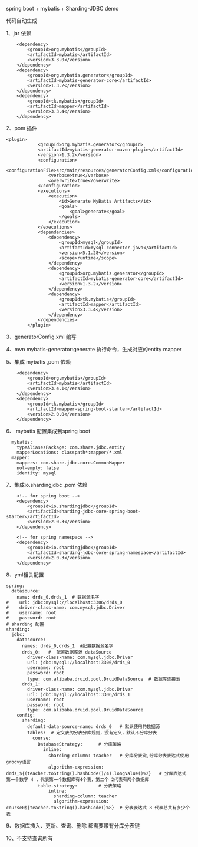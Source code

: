 spring boot + mybatis + Sharding-JDBC demo

代码自动生成

1、jar 依赖

        <dependency>
            <groupId>org.mybatis</groupId>
            <artifactId>mybatis</artifactId>
            <version>3.3.0</version>
        </dependency>
        <dependency>
            <groupId>org.mybatis.generator</groupId>
            <artifactId>mybatis-generator-core</artifactId>
            <version>1.3.2</version>
        </dependency>
        <dependency>
            <groupId>tk.mybatis</groupId>
            <artifactId>mapper</artifactId>
            <version>3.3.4</version>
        </dependency>

2、pom  插件

    <plugin>
                <groupId>org.mybatis.generator</groupId>
                <artifactId>mybatis-generator-maven-plugin</artifactId>
                <version>1.3.2</version>
                <configuration>
                    <configurationFile>src/main/resources/generatorConfig.xml</configurationFile>
                    <verbose>true</verbose>
                    <overwrite>true</overwrite>
                </configuration>
                <executions>
                    <execution>
                        <id>Generate MyBatis Artifacts</id>
                        <goals>
                            <goal>generate</goal>
                        </goals>
                    </execution>
                </executions>
                <dependencies>
                    <dependency>
                        <groupId>mysql</groupId>
                        <artifactId>mysql-connector-java</artifactId>
                        <version>5.1.28</version>
                        <scope>runtime</scope>
                    </dependency>
                    <dependency>
                        <groupId>org.mybatis.generator</groupId>
                        <artifactId>mybatis-generator-core</artifactId>
                        <version>1.3.2</version>
                    </dependency>
                    <dependency>
                        <groupId>tk.mybatis</groupId>
                        <artifactId>mapper</artifactId>
                        <version>3.3.4</version>
                    </dependency>
                </dependencies>
            </plugin>
3、generatorConfig.xml 编写

4、mvn mybatis-generator:generate  执行命令，生成对应的entity mapper

5、集成 mybatis ,pom 依赖
         

        <dependency>
            <groupId>org.mybatis</groupId>
            <artifactId>mybatis</artifactId>
            <version>3.4.1</version>
        </dependency>       
        <dependency>
            <groupId>tk.mybatis</groupId>
            <artifactId>mapper-spring-boot-starter</artifactId>
            <version>2.0.0</version>
        </dependency>
        
6、 mybatis 配置集成到spring boot
  
      mybatis:
        typeAliasesPackage: com.share.jdbc.entity
        mapperLocations: classpath*:mapper/*.xml
      mapper:
        mappers: com.share.jdbc.core.CommonMapper
        not-empty: false
        identity: mysql      

7、集成io.shardingjdbc ,pom 依赖
   <!-- 分库分表 相关 -->
        <!-- for spring boot -->
        <dependency>
            <groupId>io.shardingjdbc</groupId>
            <artifactId>sharding-jdbc-core-spring-boot-starter</artifactId>
            <version>2.0.3</version>
        </dependency>

        <!-- for spring namespace -->
        <dependency>
            <groupId>io.shardingjdbc</groupId>
            <artifactId>sharding-jdbc-core-spring-namespace</artifactId>
            <version>2.0.3</version>
        </dependency>
        
8、yml相关配置   

    spring:
      datasource:
        name: drds_0,drds_1  # 数据源名字
    #    url: jdbc:mysql://localhost:3306/drds_0
    #    driver-class-name: com.mysql.jdbc.Driver
    #    username: root
    #    password: root
    # sharding 配置
    sharding:    
      jdbc:
        datasource:
          names: drds_0,drds_1  #配置数据源名字
          drds_0:   #  配置数据库源 dataSource
            driver-class-name: com.mysql.jdbc.Driver
            url: jdbc:mysql://localhost:3306/drds_0
            username: root
            password: root
            type: com.alibaba.druid.pool.DruidDataSource  # 数据库连接池
          drds_1:
            driver-class-name: com.mysql.jdbc.Driver
            url: jdbc:mysql://localhost:3306/drds_1
            username: root
            password: root
            type: com.alibaba.druid.pool.DruidDataSource
        config:
          sharding:
            default-data-source-name: drds_0   # 默认使用的数据源
            tables:  # 定义表的分表分库规则，没有定义，默认不分库分表
              course:
                DatabaseStrategy:      # 分库策略
                  inline:
                    sharding-column: teacher   # 分库分表键,分库分表表达式使用groovy语言
                    algorithm-expression:  drds_${(teacher.toString().hashCode()/4).longValue()%2}   # 分库表达式 第一个数字 4 ，代表第一个数据库有4个表，第二个 2代表有两个数据库
                table-strategy:        # 分表策略
                    inline:
                      sharding-column: teacher
                      algorithm-expression: course0${teacher.toString().hashCode()%8}  # 分表表达式 8 代表总共有多少个表
9、数据库插入、更新、查询、删除 都需要带有分库分表键

10、不支持查询所有                     